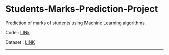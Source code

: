 # Students-Marks-Prediction-Project
Prediction of marks of students using Machine Learning algorithms. 

Code : [LINk](https://github.com/Vatshayan/Students-Marks-Prediction-Project/blob/main/StudentMarkPrediction.ipynb)

Dataset : [LINK](https://github.com/Vatshayan/Students-Marks-Prediction-Project/blob/main/student_scores.csv)


______________________________________________________________________________________________________________

